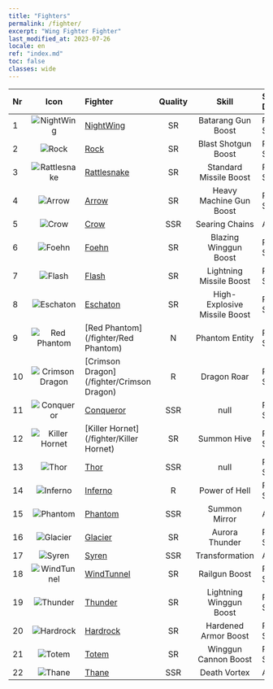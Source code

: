 ```yaml
---
title: "Fighters"
permalink: /fighter/
excerpt: "Wing Fighter Fighter"
last_modified_at: 2023-07-26
locale: en
ref: "index.md"
toc: false
classes: wide
---
```


  |  Nr | Icon | Fighter | Quality | Skill | Skill Description |
  |:----|:----:|:----------|:-------:|:-----:|:------------------|
  | 1 | ![NightWing](/images/ship/fj_img11_p.png) | [NightWing](/fighter/NightWing) | SR | Batarang Gun Boost | Passive Skill |
  | 2 | ![Rock](/images/ship/fj_img12_p.png) | [Rock](/fighter/Rock) | SR | Blast Shotgun Boost | Passive Skill |
  | 3 | ![Rattlesnake](/images/ship/fj_img13_p.png) | [Rattlesnake](/fighter/Rattlesnake) | SR | Standard Missile Boost | Passive Skill |
  | 4 | ![Arrow](/images/ship/fj_img14_p.png) | [Arrow](/fighter/Arrow) | SR | Heavy Machine Gun Boost | Passive Skill |
  | 5 | ![Crow](/images/ship/fj_img16_p.png) | [Crow](/fighter/Crow) | SSR | Searing Chains | Active Skill |
  | 6 | ![Foehn](/images/ship/fj_img17_p.png) | [Foehn](/fighter/Foehn) | SR | Blazing Winggun Boost | Passive Skill |
  | 7 | ![Flash](/images/ship/fj_img18_p.png) | [Flash](/fighter/Flash) | SR | Lightning Missile Boost | Passive Skill |
  | 8 | ![Eschaton](/images/ship/fj_img19_p.png) | [Eschaton](/fighter/Eschaton) | SR | High-Explosive Missile Boost | Passive Skill |
  | 9 | ![Red Phantom](/images/ship/fj_img1_p.png) | [Red Phantom](/fighter/Red Phantom) | N | Phantom Entity | Passive Skill |
  | 10 | ![Crimson Dragon](/images/ship/fj_img2_p.png) | [Crimson Dragon](/fighter/Crimson Dragon) | R | Dragon Roar | Passive Skill |
  | 11 | ![Conqueror](/images/ship/fj_img101_p.png) | [Conqueror](/fighter/Conqueror) | SSR | null | Passive Skill |
  | 12 | ![Killer Hornet](/images/ship/fj_img3_p.png) | [Killer Hornet](/fighter/Killer Hornet) | SR | Summon Hive | Passive Skill |
  | 13 | ![Thor](/images/ship/fj_img102_p.png) | [Thor](/fighter/Thor) | SSR | null | Passive Skill |
  | 14 | ![Inferno](/images/ship/fj_img4_p.png) | [Inferno](/fighter/Inferno) | R | Power of Hell | Passive Skill |
  | 15 | ![Phantom](/images/ship/fj_img5_p.png) | [Phantom](/fighter/Phantom) | SSR | Summon Mirror | Active Skill |
  | 16 | ![Glacier](/images/ship/fj_img6_p.png) | [Glacier](/fighter/Glacier) | SR | Aurora Thunder | Passive Skill |
  | 17 | ![Syren](/images/ship/fj_img7_p.png) | [Syren](/fighter/Syren) | SSR | Transformation | Active Skill |
  | 18 | ![WindTunnel](/images/ship/fj_img8_p.png) | [WindTunnel](/fighter/WindTunnel) | SR | Railgun Boost | Passive Skill |
  | 19 | ![Thunder](/images/ship/fj_img9_p.png) | [Thunder](/fighter/Thunder) | SR | Lightning Winggun Boost | Passive Skill |
  | 20 | ![Hardrock](/images/ship/fj_img20_p.png) | [Hardrock](/fighter/Hardrock) | SR | Hardened Armor Boost | Passive Skill |
  | 21 | ![Totem](/images/ship/fj_img10_p.png) | [Totem](/fighter/Totem) | SR | Winggun Cannon Boost | Passive Skill |
  | 22 | ![Thane](/images/ship/fj_img21_p.png) | [Thane](/fighter/Thane) | SSR | Death Vortex | Active Skill |
